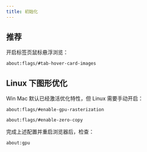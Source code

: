 ```yaml
---
title: 初始化
---
```


## 推荐

开启标签页鼠标悬浮浏览：

```
about:flags/#tab-hover-card-images
```

## Linux 下图形优化

Win Mac 默认已经激活优化特性，但 Linux 需要手动开启：

```
about:flags/#enable-gpu-rasterization
```

```
about:flags/#enable-zero-copy
```

完成上述配置并重启浏览器后，检查：

    about:gpu
